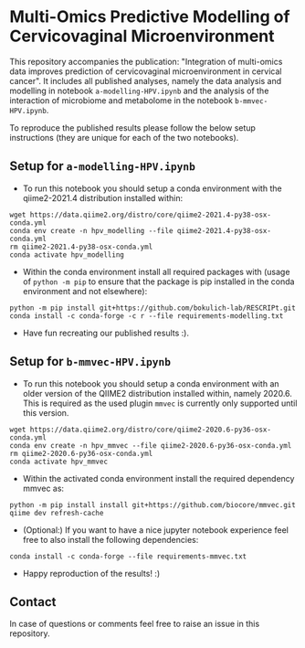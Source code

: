 # Multi-Omics Predictive Modelling of Cervicovaginal Microenvironment

This repository accompanies the publication: "Integration of multi-omics data improves prediction of cervicovaginal microenvironment in cervical cancer". It includes all published analyses, namely the data analysis and modelling in notebook `a-modelling-HPV.ipynb` and the analysis of the interaction of microbiome and metabolome in the notebook `b-mmvec-HPV.ipynb`.

To reproduce the published results please follow the below setup instructions (they are unique for each of the two notebooks).


## Setup for `a-modelling-HPV.ipynb`

* To run this notebook you should setup a conda environment
with the qiime2-2021.4 distribution installed within:

```shell
wget https://data.qiime2.org/distro/core/qiime2-2021.4-py38-osx-conda.yml
conda env create -n hpv_modelling --file qiime2-2021.4-py38-osx-conda.yml
rm qiime2-2021.4-py38-osx-conda.yml
conda activate hpv_modelling
```

* Within the conda environment install all required packages with (usage of `python -m pip` to ensure that the package is pip installed in the conda environment and not elsewhere):
```shell
python -m pip install git+https://github.com/bokulich-lab/RESCRIPt.git
conda install -c conda-forge -c r --file requirements-modelling.txt
```

* Have fun recreating our published results :).

## Setup for `b-mmvec-HPV.ipynb`
* To run this notebook you should setup a conda environment
with an older version of the QIIME2 distribution installed within, namely 2020.6. 
This is required as the used plugin `mmvec` is currently only supported until this version.
```shell
wget https://data.qiime2.org/distro/core/qiime2-2020.6-py36-osx-conda.yml
conda env create -n hpv_mmvec --file qiime2-2020.6-py36-osx-conda.yml
rm qiime2-2020.6-py36-osx-conda.yml
conda activate hpv_mmvec
```

* Within the activated conda environment install the required dependency mmvec as:
```shell
python -m pip install install git+https://github.com/biocore/mmvec.git
qiime dev refresh-cache

```

* (Optional:) If you want to have a nice jupyter notebook experience feel free to also install the following dependencies:
```shell
conda install -c conda-forge --file requirements-mmvec.txt
```

* Happy reproduction of the results! :) 

## Contact

In case of questions or comments feel free to raise an issue in this repository. 
